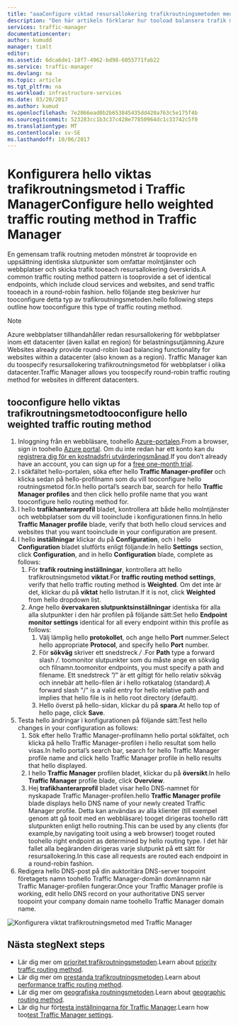```yaml
---
title: "aaaConfigure viktad resursallokering trafikroutningsmetoden med hjälp av Azure Traffic Manager | Microsoft Docs"
description: "Den här artikeln förklarar hur tooload balansera trafik med hjälp av en resursallokering metod i Traffic Manager"
services: traffic-manager
documentationcenter: 
author: kumudd
manager: timlt
editor: 
ms.assetid: 6dca6de1-18f7-4962-bd98-6055771fab22
ms.service: traffic-manager
ms.devlang: na
ms.topic: article
ms.tgt_pltfrm: na
ms.workload: infrastructure-services
ms.date: 03/20/2017
ms.author: kumud
ms.openlocfilehash: 7e2866ead0b2b653845435dd420a763c5e175f4b
ms.sourcegitcommit: 523283cc1b3c37c428e77850964dc1c33742c5f0
ms.translationtype: MT
ms.contentlocale: sv-SE
ms.lasthandoff: 10/06/2017
---
```

# <a name="configure-hello-weighted-traffic-routing-method-in-traffic-manager"></a><span data-ttu-id="446b5-103">Konfigurera hello viktas trafikroutningsmetod i Traffic Manager</span><span class="sxs-lookup"><span data-stu-id="446b5-103">Configure hello weighted traffic routing method in Traffic Manager</span></span>

<span data-ttu-id="446b5-104">En gemensam trafik routning metoden mönstret är tooprovide en uppsättning identiska slutpunkter som omfattar molntjänster och webbplatser och skicka trafik tooeach resursallokering överskrids.</span><span class="sxs-lookup"><span data-stu-id="446b5-104">A common traffic routing method pattern is tooprovide a set of identical endpoints, which include cloud services and websites, and send traffic tooeach in a round-robin fashion.</span></span> <span data-ttu-id="446b5-105">hello följande steg beskriver hur tooconfigure detta typ av trafikroutningsmetoden.</span><span class="sxs-lookup"><span data-stu-id="446b5-105">hello following steps outline how tooconfigure this type of traffic routing method.</span></span>

> [!NOTE]
> <span data-ttu-id="446b5-106">Azure webbplatser tillhandahåller redan resursallokering för webbplatser inom ett datacenter (även kallat en region) för belastningsutjämning.</span><span class="sxs-lookup"><span data-stu-id="446b5-106">Azure Websites already provide round-robin load balancing functionality for websites within a datacenter (also known as a region).</span></span> <span data-ttu-id="446b5-107">Traffic Manager kan du toospecify resursallokering trafikroutningsmetod för webbplatser i olika datacenter.</span><span class="sxs-lookup"><span data-stu-id="446b5-107">Traffic Manager allows you toospecify round-robin traffic routing method for websites in different datacenters.</span></span>

## <a name="tooconfigure-hello-weighted-traffic-routing-method"></a><span data-ttu-id="446b5-108">tooconfigure hello viktas trafikroutningsmetod</span><span class="sxs-lookup"><span data-stu-id="446b5-108">tooconfigure hello weighted traffic routing method</span></span>

1. <span data-ttu-id="446b5-109">Inloggning från en webbläsare, toohello [Azure-portalen](http://portal.azure.com).</span><span class="sxs-lookup"><span data-stu-id="446b5-109">From a browser, sign in toohello [Azure portal](http://portal.azure.com).</span></span> <span data-ttu-id="446b5-110">Om du inte redan har ett konto kan du [registrera dig för en kostnadsfri utvärderingsmånad](https://azure.microsoft.com/free/).</span><span class="sxs-lookup"><span data-stu-id="446b5-110">If you don’t already have an account, you can sign up for a [free one-month trial](https://azure.microsoft.com/free/).</span></span> 
2. <span data-ttu-id="446b5-111">I sökfältet hello-portalen, söka efter hello **Traffic Manager-profiler** och klicka sedan på hello-profilnamn som du vill tooconfigure hello routningsmetod för.</span><span class="sxs-lookup"><span data-stu-id="446b5-111">In hello portal’s search bar, search for hello **Traffic Manager profiles** and then click hello profile name that you want tooconfigure hello routing method for.</span></span>
3. <span data-ttu-id="446b5-112">I hello **trafikhanterarprofil** bladet, kontrollera att både hello molntjänster och webbplatser som du vill tooinclude i konfigurationen finns.</span><span class="sxs-lookup"><span data-stu-id="446b5-112">In hello **Traffic Manager profile** blade, verify that both hello cloud services and websites that you want tooinclude in your configuration are present.</span></span>
4. <span data-ttu-id="446b5-113">I hello **inställningar** klickar du på **Configuration**, och i hello **Configuration** bladet slutförts enligt följande:</span><span class="sxs-lookup"><span data-stu-id="446b5-113">In hello **Settings** section, click **Configuration**, and in hello **Configuration** blade, complete as follows:</span></span>
    1. <span data-ttu-id="446b5-114">För **trafik routning inställningar**, kontrollera att hello trafikroutningsmetod **viktat**.</span><span class="sxs-lookup"><span data-stu-id="446b5-114">For **traffic routing method settings**, verify that hello traffic routing method is **Weighted**.</span></span> <span data-ttu-id="446b5-115">Om det inte är det, klickar du på **viktat** hello listrutan.</span><span class="sxs-lookup"><span data-stu-id="446b5-115">If it is not, click **Weighted** from hello dropdown list.</span></span>
    2. <span data-ttu-id="446b5-116">Ange hello **övervakaren slutpunktsinställningar** identiska för alla alla slutpunkter i den här profilen på följande sätt:</span><span class="sxs-lookup"><span data-stu-id="446b5-116">Set hello **Endpoint monitor settings** identical for all every endpoint within this profile as follows:</span></span>
        1. <span data-ttu-id="446b5-117">Välj lämplig hello **protokollet**, och ange hello **Port** nummer.</span><span class="sxs-lookup"><span data-stu-id="446b5-117">Select hello appropriate **Protocol**, and specify hello **Port** number.</span></span> 
        2. <span data-ttu-id="446b5-118">För **sökväg** skriver ett snedstreck  */* .</span><span class="sxs-lookup"><span data-stu-id="446b5-118">For **Path** type a forward slash */*.</span></span> <span data-ttu-id="446b5-119">toomonitor slutpunkter som du måste ange en sökväg och filnamn.</span><span class="sxs-lookup"><span data-stu-id="446b5-119">toomonitor endpoints, you must specify a path and filename.</span></span> <span data-ttu-id="446b5-120">Ett snedstreck ”/” är ett giltigt för hello relativ sökväg och innebär att hello-filen är i hello rotkatalog (standard).</span><span class="sxs-lookup"><span data-stu-id="446b5-120">A forward slash "/" is a valid entry for hello relative path and implies that hello file is in hello root directory (default).</span></span>
        3. <span data-ttu-id="446b5-121">Hello överst på hello-sidan, klickar du på **spara**.</span><span class="sxs-lookup"><span data-stu-id="446b5-121">At hello top of hello page, click **Save**.</span></span>
5. <span data-ttu-id="446b5-122">Testa hello ändringar i konfigurationen på följande sätt:</span><span class="sxs-lookup"><span data-stu-id="446b5-122">Test hello changes in your configuration as follows:</span></span>
    1.  <span data-ttu-id="446b5-123">Sök efter hello Traffic Manager-profilnamn hello portal sökfältet, och klicka på hello Traffic Manager-profilen i hello resultat som hello visas.</span><span class="sxs-lookup"><span data-stu-id="446b5-123">In hello portal’s search bar, search for hello Traffic Manager profile name and click hello Traffic Manager profile in hello results that hello displayed.</span></span>
    2.  <span data-ttu-id="446b5-124">I hello **Traffic Manager** profilen bladet, klickar du på **översikt**.</span><span class="sxs-lookup"><span data-stu-id="446b5-124">In hello **Traffic Manager** profile blade, click **Overview**.</span></span>
    3.  <span data-ttu-id="446b5-125">Hej **trafikhanterarprofil** bladet visar hello DNS-namnet för nyskapade Traffic Manager-profilen.</span><span class="sxs-lookup"><span data-stu-id="446b5-125">hello **Traffic Manager profile** blade displays hello DNS name of your newly created Traffic Manager profile.</span></span> <span data-ttu-id="446b5-126">Detta kan användas av alla klienter (till exempel genom att gå tooit med en webbläsare) tooget dirigeras toohello rätt slutpunkten enligt hello routning.</span><span class="sxs-lookup"><span data-stu-id="446b5-126">This can be used by any clients (for example,by navigating tooit using a web browser) tooget routed toohello right endpoint as determined by hello routing type.</span></span> <span data-ttu-id="446b5-127">I det här fallet alla begäranden dirigeras varje slutpunkt på ett sätt för resursallokering.</span><span class="sxs-lookup"><span data-stu-id="446b5-127">In this case all requests are routed each endpoint in a round-robin fashion.</span></span>
6. <span data-ttu-id="446b5-128">Redigera hello DNS-post på din auktoritära DNS-server toopoint företagets namn toohello Traffic Manager-domän domännamn när Traffic Manager-profilen fungerar.</span><span class="sxs-lookup"><span data-stu-id="446b5-128">Once your Traffic Manager profile is working, edit hello DNS record on your authoritative DNS server toopoint your company domain name toohello Traffic Manager domain name.</span></span>

![Konfigurera viktat trafikroutningsmetod med Traffic Manager][1]

## <a name="next-steps"></a><span data-ttu-id="446b5-130">Nästa steg</span><span class="sxs-lookup"><span data-stu-id="446b5-130">Next steps</span></span>

- <span data-ttu-id="446b5-131">Lär dig mer om [prioritet trafikroutningsmetoden](traffic-manager-configure-priority-routing-method.md).</span><span class="sxs-lookup"><span data-stu-id="446b5-131">Learn about [priority traffic routing method](traffic-manager-configure-priority-routing-method.md).</span></span>
- <span data-ttu-id="446b5-132">Lär dig mer om [prestanda trafikroutningsmetoden](traffic-manager-configure-performance-routing-method.md).</span><span class="sxs-lookup"><span data-stu-id="446b5-132">Learn about [performance traffic routing method](traffic-manager-configure-performance-routing-method.md).</span></span>
- <span data-ttu-id="446b5-133">Lär dig mer om [geografiska routningsmetoden](traffic-manager-configure-geographic-routing-method.md).</span><span class="sxs-lookup"><span data-stu-id="446b5-133">Learn about [geographic routing method](traffic-manager-configure-geographic-routing-method.md).</span></span>
- <span data-ttu-id="446b5-134">Lär dig hur för[testa inställningarna för Traffic Manager](traffic-manager-testing-settings.md).</span><span class="sxs-lookup"><span data-stu-id="446b5-134">Learn how too[test Traffic Manager settings](traffic-manager-testing-settings.md).</span></span>

<!--Image references-->
[1]: ./media/traffic-manager-weighted-routing-method/traffic-manager-weighted-routing-method.png

